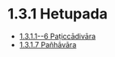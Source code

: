 

# 1.3.1 Hetupada

* [1.3.1.1--6 Paṭiccādivāra](1.3.1/1.3.1.1--6.md)
* [1.3.1.7 Pañhāvāra](1.3.1/1.3.1.7.md)



